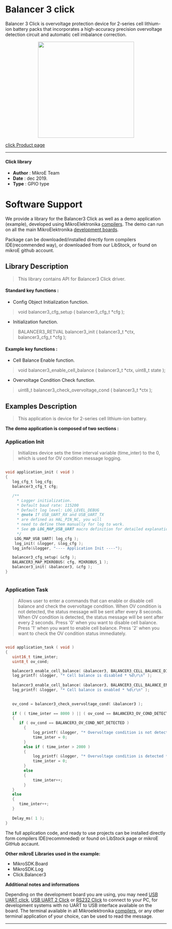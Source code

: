 
# Balancer 3 click

Balancer 3 Click is overvoltage protection device for 2-series cell lithium-ion battery packs that incorporates a high-accuracy precision overvoltage detection circuit and automatic cell imbalance correction. 

<p align="center">
  <img src="https://download.mikroe.com/images/click_for_ide/balancer3_click.png" height=300px>
</p>

[click Product page](https://www.mikroe.com/balancer-3-click)

---


#### Click library 

- **Author**        : MikroE Team
- **Date**          : dec 2019.
- **Type**          : GPIO type


# Software Support

We provide a library for the Balancer3 Click 
as well as a demo application (example), developed using MikroElektronika 
[compilers](https://shop.mikroe.com/compilers). 
The demo can run on all the main MikroElektronika [development boards](https://shop.mikroe.com/development-boards).

Package can be downloaded/installed directly form compilers IDE(recommended way), or downloaded from our LibStock, or found on mikroE github account. 

## Library Description

> This library contains API for Balancer3 Click driver.

#### Standard key functions :

- Config Object Initialization function.
> void balancer3_cfg_setup ( balancer3_cfg_t *cfg ); 
 
- Initialization function.
> BALANCER3_RETVAL balancer3_init ( balancer3_t *ctx, balancer3_cfg_t *cfg );

#### Example key functions :

- Cell Balance Enable function.
> void balancer3_enable_cell_balance ( balancer3_t *ctx, uint8_t state );
 
- Overvoltage Condition Check function.
> uint8_t balancer3_check_overvoltage_cond ( balancer3_t *ctx );

## Examples Description

> This application is device for 2-series cell lithium-ion battery.

**The demo application is composed of two sections :**

### Application Init 

> Initializes device sets the time interval variable (time_inter) to the 0, which is used for OV condition message logging.

```c

void application_init ( void )
{
   log_cfg_t log_cfg;
   balancer3_cfg_t cfg;

   /** 
     * Logger initialization.
     * Default baud rate: 115200
     * Default log level: LOG_LEVEL_DEBUG
     * @note If USB_UART_RX and USB_UART_TX 
     * are defined as HAL_PIN_NC, you will 
     * need to define them manually for log to work. 
     * See @b LOG_MAP_USB_UART macro definition for detailed explanation.
     */
    LOG_MAP_USB_UART( log_cfg );
    log_init( &logger, &log_cfg );
   log_info(&logger, "---- Application Init ----");

   balancer3_cfg_setup( &cfg );
   BALANCER3_MAP_MIKROBUS( cfg, MIKROBUS_1 );
   balancer3_init( &balancer3, &cfg );
}
  
```

### Application Task

> Allows user to enter a commands that can enable or disable
   cell balance and check the overvoltage condition.
   When OV condition is not detected, the status message will be sent after every 8 seconds.
   When OV condition is detected, the status message will be sent after every 2 seconds.
   Press '0' when you want to disable cell balance.
   Press '1' when you want to enable cell balance.
   Press '2' when you want to check the OV condition status immediately.

```c

void application_task ( void )
{
   uint16_t time_inter;
   uint8_t ov_cond;

   balancer3_enable_cell_balance( &balancer3, BALANCER3_CELL_BALANCE_DIS );
   log_printf( &logger, "* Cell balance is disabled * %d\r\n" );
         
   balancer3_enable_cell_balance( &balancer3, BALANCER3_CELL_BALANCE_EN );
   log_printf( &logger, "* Cell balance is enabled * %d\r\n" );

    
   ov_cond = balancer3_check_overvoltage_cond( &balancer3 );
    
   if ( ( time_inter == 8000 ) || ( ov_cond == BALANCER3_OV_COND_DETECTED ) )
   {
      if ( ov_cond == BALANCER3_OV_COND_NOT_DETECTED )
        {
            log_printf( &logger, "* Overvoltage condition is not detected * %d\r\n" );
            time_inter = 0;
        }
        else if ( time_inter > 2000 )
        {
            log_printf( &logger, "* Overvoltage condition is detected * %d\r\n", ov_cond );
            time_inter = 0;
        }
        else
        {
            time_inter++;
        }
   }
   else
   {
      time_inter++;
   }
    
   Delay_ms( 1 );
}  

```

The full application code, and ready to use projects can be  installed directly form compilers IDE(recommneded) or found on LibStock page or mikroE GitHub accaunt.

**Other mikroE Libraries used in the example:** 

- MikroSDK.Board
- MikroSDK.Log
- Click.Balancer3

**Additional notes and informations**

Depending on the development board you are using, you may need 
[USB UART click](https://shop.mikroe.com/usb-uart-click), 
[USB UART 2 Click](https://shop.mikroe.com/usb-uart-2-click) or 
[RS232 Click](https://shop.mikroe.com/rs232-click) to connect to your PC, for 
development systems with no UART to USB interface available on the board. The 
terminal available in all Mikroelektronika 
[compilers](https://shop.mikroe.com/compilers), or any other terminal application 
of your choice, can be used to read the message.



---
